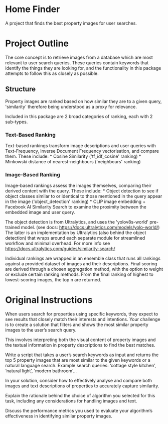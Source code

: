# Home Finder
A project that finds the best property images for user searches.


# Project Outline
The core concept is to retrieve images from a database which are most relevant to user search queries.
These queries contain keywords that identify the things they are looking for, and the functionality in this package attempts to follow this as closely as possible.

## Structure
Property images are ranked based on how similar they are to a given query, 'similarity' therefore being understood as a proxy for relevance.

Included in this package are 2 broad categories of ranking, each with 2 sub-types.

### Text-Based Ranking
Text-based rankings transform image descriptions and user queries with Text-Frequency, Inverse Document Frequency vectorisation, and compare them. These include:
    * Cosine Similarity ('tf_idf_cosine' ranking)
    * Minkowski distance of nearest-neighbours ('neighbours' ranking)

### Image-Based Ranking
Image-based rankings assess the images themselves, comparing their derived content with the query.
These include:
    * Object detection to see if object classes similar to or identical to those mentioned in the query appear in the image ('object_detection' ranking)
    * CLIP image embedding + Facebook AI Similarity Search to examine the proximity between the embedded image and user query. 

The object detection is from Ultralytics, and uses the 'yolov8s-world' pre-trained model. (see docs: https://docs.ultralytics.com/models/yolo-world/)
The latter is an implementation by Ultralytics (also behind the object detection) that wraps around each separate module for streamlined workflow and minimal overhead. For more info see https://docs.ultralytics.com/guides/similarity-search/


Individual rankings are wrapped in an ensemble class that runs all rankings against a provided dataset of images and their descriptions.
Final scoring are derived through a chosen aggregation method, with the option to weight or exclude certain ranking methods.
From the final ranking of highest to lowest-scoring images, the top n are returned.


# Original Instructions

When users search for properties using specific keywords, they expect to see results
that closely match their interests and intentions. Your challenge is to create a solution
that filters and shows the most similar property images to the user’s search query.

This involves interpreting both the visual content of property images and the textual
information in property descriptions to find the best matches.

Write a script that takes a user’s search keywords as input and returns the top 5
property images that are most similar to the given keywords or a natural language
search. Example search queries: ‘cottage style kitchen’, ‘natural light’, ‘modern bathroom’…

In your solution, consider how to effectively analyse and compare both images and
text descriptions of properties to accurately capture similarity.

Explain the rationale behind the choice of algorithm you selected for this task,
including any considerations for handling images and text.

Discuss the performance metrics you used to evaluate your algorithm’s
effectiveness in identifying similar property images.